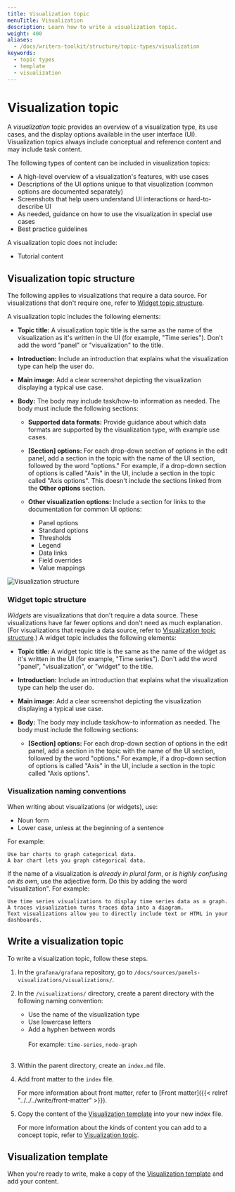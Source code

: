 ```yaml
---
title: Visualization topic
menuTitle: Visualization
description: Learn how to write a visualization topic.
weight: 400
aliases:
  - /docs/writers-toolkit/structure/topic-types/visualization
keywords:
  - topic types
  - template
  - visualization
---
```


# Visualization topic

A _visualization_ topic provides an overview of a visualization type, its use cases, and the display options available in the user interface (UI). Visualization topics always include conceptual and reference content and may include task content.

The following types of content can be included in visualization topics:

- A high-level overview of a visualization's features, with use cases
- Descriptions of the UI options unique to that visualization (common options are documented separately)
- Screenshots that help users understand UI interactions or hard-to-describe UI
- As needed, guidance on how to use the visualization in special use cases
- Best practice guidelines

A visualization topic does not include:

- Tutorial content

## Visualization topic structure

The following applies to visualizations that require a data source. For visualizations that don't require one, refer to [Widget topic structure](#widget-topic-structure).

A visualization topic includes the following elements:

- **Topic title:** A visualization topic title is the same as the name of the visualization as it's written in the UI (for example, "Time series"). Don't add the word "panel" or "visualization" to the title.
- **Introduction:** Include an introduction that explains what the visualization type can help the user do.
- **Main image:** Add a clear screenshot depicting the visualization displaying a typical use case.
- **Body:** The body may include task/how-to information as needed. The body must include the following sections:

  - **Supported data formats:** Provide guidance about which data formats are supported by the visualization type, with example use cases.
  - **[Section] options:** For each drop-down section of options in the edit panel, add a section in the topic with the name of the UI section, followed by the word "options." For example, if a drop-down section of options is called "Axis" in the UI, include a section in the topic called "Axis options". This doesn't include the sections linked from the **Other options** section.
  - **Other visualization options:** Include a section for links to the documentation for common UI options:

    - Panel options
    - Standard options
    - Thresholds
    - Legend
    - Data links
    - Field overrides
    - Value mappings

![Visualization structure](/media/docs/writers-toolkit/visualization-topic-example-ann-2.png)

### Widget topic structure

_Widgets_ are visualizations that don't require a data source. These visualizations have far fewer options and don't need as much explanation. (For visualizations that require a data source, refer to [Visualization topic structure](#visualization-topic-structure).) A widget topic includes the following elements:

- **Topic title:** A widget topic title is the same as the name of the widget as it's written in the UI (for example, "Time series"). Don't add the word "panel", "visualization", or "widget" to the title.
- **Introduction:** Include an introduction that explains what the visualization type can help the user do.
- **Main image:** Add a clear screenshot depicting the visualization displaying a typical use case.
- **Body:** The body may include task/how-to information as needed. The body must include the following sections:

  - **[Section] options:** For each drop-down section of options in the edit panel, add a section in the topic with the name of the UI section, followed by the word "options." For example, if a drop-down section of options is called "Axis" in the UI, include a section in the topic called "Axis options".

### Visualization naming conventions

When writing about visualizations (or widgets), use:

- Noun form
- Lower case, unless at the beginning of a sentence

For example:

```
Use bar charts to graph categorical data.
A bar chart lets you graph categorical data.
```

If the name of a visualization is _already in plural form_, or _is highly confusing on its own_, use the adjective form. Do this by adding the word "visualization". For example:

```
Use time series visualizations to display time series data as a graph.
A traces visualization turns traces data into a diagram.
Text visualizations allow you to directly include text or HTML in your dashboards.
```

## Write a visualization topic

To write a visualization topic, follow these steps.

1. In the `grafana/grafana` repository, go to `/docs/sources/panels-visualizations/visualizations/`.
1. In the `/visualizations/` directory, create a parent directory with the following naming convention:

   - Use the name of the visualization type
   - Use lowercase letters
   - Add a hyphen between words
     <br>
     <br>
     For example: `time-series`, `node-graph`
     <br>
     <br>

1. Within the parent directory, create an `index.md` file.
1. Add front matter to the `index` file.

   For more information about front matter, refer to [Front matter]({{< relref "../../../write/front-matter" >}}).

1. Copy the content of the [Visualization template](https://github.com/grafana/writers-toolkit/blob/main/docs/static/templates/visualization-template.md) into your new index file.

   For more information about the kinds of content you can add to a concept topic, refer to [Visualization topic](#visualization-topic).

<!-- Add examples when some of these follow the template
## Visualization topic examples

Refer to the following topics for visualization topic examples:
-->

## Visualization template

When you're ready to write, make a copy of the [Visualization template](https://github.com/grafana/writers-toolkit/blob/main/docs/static/templates/concept-template.md) and add your content.
